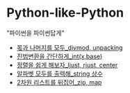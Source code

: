 # Python-like-Python<br>
"파이썬을 파이썬답게"

* [몫과 나머지를 모두_divmod, unpacking](./arrange/divmod,unpacking.md)
* [진법변환을 간단하게_int(x,base)](./arrange/int(x,base).md)
* [정렬을 쉽게 해보자_ljust, rjust, center](./arrange/ljust,rjust,center.md)
* [알파벳 모두를 출력해_string 상수](./arrange/string_module.md)
* [2차원 리스트를 뒤집어_zip, map](./arrange/zip,map.md)